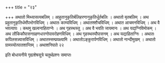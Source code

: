 +++
title = "२३"

+++
अथातो मिथ्यासत्यबलिम् । आहुतानुकृतिर्बलिहरणानुकृतिर्धूर्तबलिः । अथातो मृतबलिम् । अथ प्रहुतानुकृतिर्धर्मोपभोगविधिम् । अथातः काम्यविधिम् । अथातश्शौचविधिम् । अथात आचमनविधिम् । अथ वै भवत्यापः । कथमु खल्वनाहिताग्नेः । अथ गृहस्थस्तु । अथ वै भवति जायमानः । अथ यद्यग्निविमोकम् । अथ लौकिकौपासनग्रहणधारणोपावरोहणविधिम् । अथ गृहस्थस्यौपासनम् । अथ यद्याहिताग्निः । अथातः कपिलसन्न्यासविधिम् । अथातस्सम्प्रवक्ष्यामि । अथातोऽङ्कुरार्पणविधिम् । अथातो नान्दीमुखम् । अथातो ग्रामस्योत्पातशान्तिम् । अथाशनिपाते २२  

इति बोधायनीये गृह्यशेषसूत्रे चतुर्थप्रश्नः समाप्तः